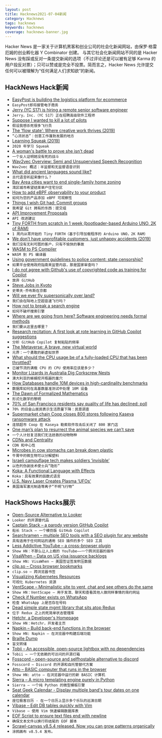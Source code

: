 ```yaml
---
layout: post
title: Hacknews2021-07-04新闻
category: Hacknews
tags: hacknews
keywords: hacknews
coverage: hacknews-banner.jpg
---
```


Hacker News 是一家关于计算机黑客和创业公司的社会化新闻网站，由保罗·格雷厄姆的创业孵化器 Y Combinator 创建。
与其它社会化新闻网站不同的是 Hacker News 没有踩或反对一条提交新闻的选项（不过评论还是可以被有足够 Karma 的用户投反对票）；只可以赞或是完全不投票。简而言之，Hacker News 允许提交任何可以被理解为“任何满足人们求知欲”的新闻。

## HackNews Hack新闻


- [EasyPost is building the logistics platform for ecommerce](https://www.easypost.com/careers)
- `EasyPost即将接管电子商务`
- [Jerry (YC S17) is hiring a remote senior software engineer](https://apply.workable.com/jerry/j/07E1D2B302/)
- `Jerry，Inc.（YC S17）正在招聘高级软件工程师`
- [Suppose I wanted to kill a lot of pilots](https://historyofyesterday.com/suppose-i-wanted-to-kill-a-lot-of-pilots-f126bbc756fa)
- `假设我想杀死很多飞行员`
- [The ‘flow state’: Where creative work thrives (2019)](https://www.bbc.com/worklife/article/20190204-how-to-find-your-flow-state-to-be-peak-creative)
- `“心流状态”：创意工作蓬勃发展的地方`
- [Learning Squeak (2019)](https://wiki.squeak.org/squeak/6622)
- `2020 年学习 Squeak`
- [A woman's battle to prove she isn't dead](https://www.theguardian.com/lifeandstyle/2021/jul/03/they-said-i-dont-exist-but-i-am-here-one-womans-battle-to-prove-she-isnt-dead)
- `一个女人证明她没有死的战斗`
- [Wav2vec Overview: Semi and Unsupervised Speech Recognition](https://vaclavkosar.com/ml/Wav2vec2-Semi-and-Unsupervised-Speech-Recognition)
- `Wav2vec 概述：半监督和无监督语音识别`
- [What did ancient languages sound like?](https://antigonejournal.com/2021/07/what-did-ancient-languages-sound-like/)
- `古代语言听起来像什么？`
- [Bay Area cities want to end single-family home zoning](https://www.sfchronicle.com/bayarea/article/Bay-Area-cities-want-to-end-single-family-home-15983648.php)
- `湾区城市希望结束单户住宅分区`
- [How to add eBPF observability to your product](https://brendangregg.com/blog/2021-07-03/how-to-add-bpf-observability.html)
- `如何为您的产品添加 eBPF 可观察性`
- [Things I wish Git had: Commit groups](http://blog.danieljanus.pl/2021/07/01/commit-groups/)
- `我希望 Git 拥有的东西：提交组`
- [API Improvement Proposals](https://google.aip.dev/)
- `API 改进建议`
- [Tiny FORTH from scratch in 1 week (bootloader-based Arduino UNO, 2K of RAM)](https://www.thanassis.space/miniforth.html)
- `1 周内从零开始的 Tiny FORTH（基于引导加载程序的 Arduino UNO，2K RAM）`
- [We don’t have unprofitable customers, just unhappy accidents (2019)](https://jansanity.com/we-dont-have-unprofitable-customers-just-unhappy-accidents/)
- `我们没有无利可图的客户，只有不愉快的事故`
- [WASM to PS Compiler](https://github.com/no-defun-allowed/wasm2ps)
- `WASM 到 PS 编译器`
- [Using government guidelines to police content: state censorship?](https://taibbi.substack.com/p/a-case-of-intellectual-capture-on)
- `如果平台使用政府指南来监管内容，那是国家审查吗？`
- [I do not agree with Github's use of copyrighted code as training for Copilot](https://thelig.ht/abandoning-github/)
- `放弃 GitHub`
- [Steve Jobs in Kyoto](https://www3.nhk.or.jp/nhkworld/en/news/backstories/1622/)
- `史蒂夫·乔布斯在京都`
- [Will we ever fly supersonically over land?](https://www.newyorker.com/tech/annals-of-technology/will-we-ever-fly-supersonically-over-land)
- `我们会在陆地上空超音速飞行吗？`
- [How not to break a search engine](https://about.sourcegraph.com/blog/how-not-to-break-a-search-engine-unglamorous-engineering/)
- `如何不破坏搜索引擎`
- [Where are we going from here? Software engineering needs formal methods](https://ntietz.com/tech-blog/future-of-software-engineering-is-formal-methods/)
- `我们要从这里去哪里？`
- [Research recitation: A first look at rote learning in GitHub Copilot suggestions](https://docs.github.com/en/github/copilot/research-recitation)
- `分析 GitHub Copilot 复制粘贴的频率`
- [The Metaverse: A brave, new virtual world](https://medium.com/berkman-klein-center/the-metaverse-a-brave-new-virtual-world-2f040cbae7d4)
- `元界：一个勇敢的新虚拟世界`
- [What should the CPU usage be of a fully-loaded CPU that has been throttled?](https://devblogs.microsoft.com/oldnewthing/20210629-00/?p=105378)
- `已被节流的满载 CPU 的 CPU 使用率应该是多少？`
- [Monitor Lizards in Australia Dig Corkscrew Nests](https://www.theatlantic.com/science/archive/2021/06/monitor-lizards-australia-dig-incredible-corkscrew-nests/619294/)
- `澳大利亚的蜥蜴挖开瓶器的巢穴`
- [How Databases handle 10M devices in high-cardinality benchmarks](https://questdb.io/blog/2021/06/16/high-cardinality-time-series-data-performance/)
- `数据库如何在高基数基准测试中处理 10M 设备`
- [The Dawn of Formalized Mathematics](http://math.andrej.com/2021/06/24/the-dawn-of-formalized-mathematics/)
- `形式化数学的黎明`
- [70% of San Francisco residents say quality of life has declined: poll](https://www.kron4.com/news/bay-area/8-out-of-10-san-franciscans-say-crime-has-gotten-worse-poll/)
- `70% 的旧金山居民表示生活质量下降：民意调查`
- [Supermarket chain Coop closes 800 stores following Kaseya ransomware attack](https://therecord.media/supermarket-chain-coop-closes-800-stores-following-kaseya-ransomware-attack/)
- `连锁超市 Coop 在 Kaseya 勒索软件攻击后关闭了 800 家门店`
- [One man’s plan to resurrect the animal species we can’t save](https://www.wired.co.uk/article/natures-safe)
- `一个人计划复活我们无法拯救的动物物种`
- [CDNs and Centrality](https://www.potaroo.net/ispcol/2021-07/cdn.html)
- `CDN 和中心性`
- [Microbes in cow stomachs can break down plastic](https://www.frontiersin.org/articles/10.3389/fbioe.2021.684459/full)
- `牛胃中的微生物可以分解塑料`
- [Israeli camouflage tech makes soldiers ‘invisible’](https://www.jpost.com/jpost-tech/israeli-camouflage-tech-makes-soldiers-invisible-671096)
- `以色列伪装技术使士兵“隐形”`
- [Koka: A Functional Language with Effects](https://github.com/koka-lang/koka)
- `Koka：具有效果的函数式语言`
- [U.S. Navy Laser Creates Plasma ‘UFOs’](https://www.forbes.com/sites/davidhambling/2020/05/11/us-navy-laser-creates-plasma-ufos/)
- `美国海军激光制造等离子“不明飞行物”`


## HackShows Hacks展示

- [ Open-Source Alternative to Looker](https://github.com/mlcraft-io/mlcraft)
- `Looker 的开源替代品`
- [ Captain Stack – a parody version GitHub Copilot](https://github.com/hieunc229/copilot-clone)
- `船长 Stack – 一个模仿版 GitHub Copilot`
- [ Searchramen – multiple SEO tools with a SEO plugin for any website](https://www.searchramen.com)
- `具有适用于任何网站的通用 SEO 插件的多个 SEO 工具`
- [ Less Addictive YouTube – a cross-browser plugin](https://github.com/JesseDrain/Less-Addictive-YouTube)
- `Show HN：不那么让人上瘾的 YouTube——一个跨浏览器的插件`
- [ VisaWhen – Data on US visa issuance backlogs](item?id=27698322)
- `Show HN: VisaWhen – 美国签证签发积压数据`
- [ clip.so – Cross browser bookmarks](https://clip.so)
- `clip.so – 跨浏览器书签`
- [ Visualizing Kubernetes Resources](https://laurinevala.medium.com/visualizing-kubernetes-resources-ee9d8c16d264)
- `可视化 Kubernetes 资源`
- [ VentScape – Minimalistic site to vent, chat and see others do the same](https://www.ventscape.life/chat)
- `Show HN：VentScape – 用于发泄、聊天和查看其他人做同样事情的简约网站`
- [ Check if Number exists on WhatsApp](https://github.com/AbhishekBiswal/whatsapp-verify)
- `检查 WhatsApp 上是否存在号码`
- [ Dead simple state mgmt library that sits atop Redux](https://gitlab.com/tlonny/boko)
- `位于 Redux 之上的死简单状态管理库`
- [ Hetchr, a Developer's Homepage](https://www.hetchr.com/)
- `Show HN：Hetchr，开发者主页`
- [ Napkin – Build back-end functions in the browser](https://www.napkin.io/)
- `Show HN: Napkin – 在浏览器中构建后端功能`
- [ Braille Dump](https://justine.lol/braille/)
- `盲文转储`
- [ Tobii – An accessible, open-source lightbox with no dependencies](https://github.com/midzer/tobii)
- `Tobii – 一个无依赖的可访问的开源灯箱`
- [ Fosscord – open-source and selfhostable alternative to discord](https://fosscord.com/)
- `Fosscord – Discord 的开源和自托管替代方案`
- [ Atto – BASIC computer that runs in the browser](https://jamesl.me/atto/)
- `Show HN: atto – 在浏览器中运行的新 BASIC 计算机`
- [ Sierra – A micro templating engine purely in Python](https://github.com/BrainStormYourWayIn/sierra)
- `Sierra – 一个纯 Python 的微型模板引擎`
- [ Seat Geek Calendar - Display multiple band's tour dates on one calendar](https://www.seatgeekcalendar.com/)
- `座位极客日历 - 在一个日历上显示多个乐队的巡演日期`
- [ Vibase – Edit DB tables quickly with Vim](https://github.com/BnMcGn/vibase)
- `Vibase – 使用 Vim 快速编辑数据库表`
- [ EOF Script to ensure text files end with newline](https://github.com/Keeo/end-of-file)
- `确保文本文件以换行符结尾的 EOF 脚本`
- [ Scrawl-canvas v8.5.4 released. Now you can grow patterns organically](https://www.linkedin.com/posts/rik-roots-50349611_javascript-animation-html5-activity-6817037507725787136-XDjp/)
- `涂鸦画布 v8.5.4 发布。`

